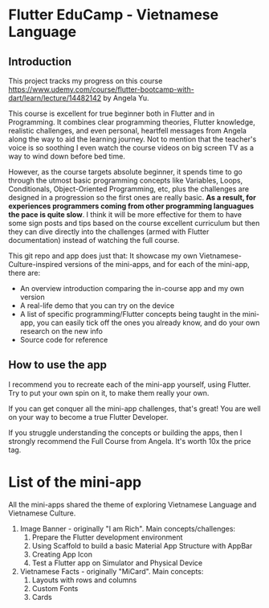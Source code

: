 # Flutter EduCamp - Vietnamese Language

## Introduction

This project tracks my progress on this course https://www.udemy.com/course/flutter-bootcamp-with-dart/learn/lecture/14482142 by Angela Yu.

This course is excellent for true beginner both in Flutter and in Programming. It combines clear
programming theories, Flutter knowledge, realistic challenges, and even personal, heartfell messages
from Angela along the way to aid the learning journey. Not to mention that the teacher's voice is so
 soothing I even watch the course videos on big screen TV as a way to wind down before bed time.

However, as the course targets absolute beginner, it spends time to go through the utmost basic
programming concepts like Variables, Loops, Conditionals, Object-Oriented Programming, etc, plus the
 challenges are designed in a progression so the first ones are really basic. **As a result, for
 experiences programmers coming from other  programming languagues the pace is quite slow**. I think
  it will be more effective for them to have
 some sign posts and tips based on the course excellent curriculum but then they can dive directly
 into the
 challenges (armed with Flutter documentation) instead of watching the full course.

 This git repo and app does just that: It showcase my own Vietnamese-Culture-inspired versions of
 the mini-apps, and for each of the mini-app, there are:
  - An overview introduction comparing the in-course app and my own version
  - A real-life demo that you can try on the device
  - A list of specific programming/Flutter concepts being taught in the mini-app, you can easily
  tick off the ones you already know, and do your own research on the new info
  - Source code for reference

## How to use the app

I recommend you to recreate each of the mini-app yourself, using Flutter. Try to put your own spin
on it, to make them really your own.

If you can get conquer all the mini-app challenges, that's great! You are well on your way to become
 a true Flutter Developer.

If you struggle understanding the concepts or building the apps, then I strongly recommend the Full
Course from Angela. It's worth 10x the price tag.

# List of the mini-app

All the mini-apps shared the theme of exploring Vietnamese Language and Vietnamese Culture.

1. Image Banner - originally "I am Rich". Main concepts/challenges:
    1. Prepare the Flutter development environment
    1. Using Scaffold to build a basic Material App Structure with AppBar
    2. Creating App Icon
    1. Test a Flutter app on Simulator and Physical Device
2. Vietnamese Facts - originally "MiCard". Main concepts:
    1. Layouts with rows and columns
    2. Custom Fonts
    3. Cards

